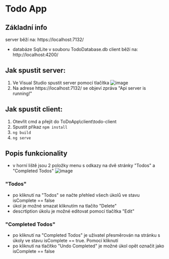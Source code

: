 # Todo App
## Základní info
server běží na: https://localhost:7132/
- databáze SqlLite v souboru TodoDatabase.db
client běží na: http://localhost:4200/

## Jak spustit server:
1) Ve Visual Studio spustit server pomocí tlačítka ![image](https://github.com/user-attachments/assets/98afd407-d019-428f-af42-bfcfd6187341)
2) Na adrese https://localhost:7132/ se objeví zpráva "Api server is running!" 

## Jak spustit client:
1) Otevřít cmd a přejít do ToDoApp\client\todo-client
2) Spustit příkaz `npm install`
3) `ng build`
4) `ng serve`

## Popis funkcionality
- v horní liště jsou 2 položky menu s odkazy na dvě stránky "Todos" a "Completed Todos"
![image](https://github.com/user-attachments/assets/713ba9cc-8c49-4a2f-9af4-e044662981ba)

### "Todos" 
- po kliknutí na "Todos" se načte přehled všech úkolů ve stavu isComplete == false
- úkol je možné smazat kliknutím na tlačíto "Delete"
- descrtiption úkolu je možné editovat pomocí tlačítka "Edit"
### "Completed Todos" 
- po kliknutí na "Completed Todos" je uživatel přesměrován na stránku s úkoly ve stavu isComplete == true. Pomocí kliknutí
- po kliknutí na tlačítko "Undo Completed" je možné úkol opět označit jako isComplete == false
